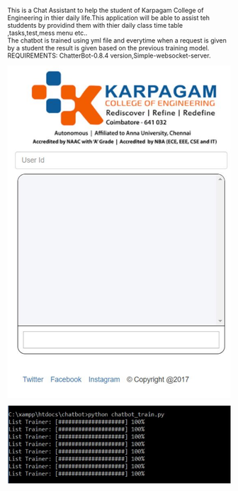    This is a Chat Assistant to help the student of Karpagam College of Engineering in thier daily life.This application will be able to assist teh studdents by providind them with thier daily class time table ,tasks,test,mess menu etc..</br>
 The chatbot is trained using yml file and everytime when a request is given by a student the result is given based on the previous training model.</br>
 REQUIREMENTS: ChatterBot-0.8.4 version,Simple-websocket-server.

![The Web User Interface of chatbot](https://github.com/samjones310/Student_Assist_Chatbot/blob/master/Web_UI_Chatbot.JPG)

   
    
![Model Train](https://github.com/samjones310/Student_Assist_Chatbot/blob/master/Train.JPG)

